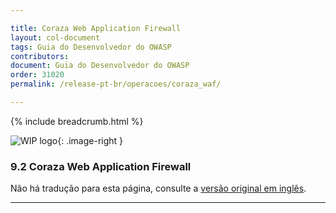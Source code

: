 ```yaml
---

title: Coraza Web Application Firewall
layout: col-document
tags: Guia do Desenvolvedor do OWASP
contributors:
document: Guia do Desenvolvedor do OWASP
order: 31020
permalink: /release-pt-br/operacoes/coraza_waf/

---
```


{% include breadcrumb.html %}

<style type="text/css">
.image-right {
  height: 180px;
  display: block;
  margin-left: auto;
  margin-right: auto;
  float: right;
}
</style>

![WIP logo](../../../assets/images/dg_wip.png "Trabalho em andamento"){: .image-right }

### 9.2 Coraza Web Application Firewall

Não há tradução para esta página, consulte a [versão original em inglês][release1102].

----

[release1102]: https://github.com/OWASP/www-project-developer-guide/blob/main/draft/11-operations/02-coraza.md
